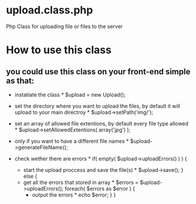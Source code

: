 # upload.class.php
Php Class for uploading file or files to the server

# How to use this class

## you could use this class on your front-end simple as that:

* instatiate the class *
$upload = new Upload(); 

* set the directory where you want to upload the files, by default it will upload to your main directroy *
$upload->setPath('img/'); 

* set an array of allowed file extentions, by default every file type allowed *
$upload->setAllowedExtentions( array('jpg') );

* only if you want to have a different file names *
$upload->generateFileName();

* check wether there are errors *
if( empty( $upload->uploadErrors() ) ) 
{
  * start the upload proccess and save the file(s) *
  $upload->save(); 
}
else
{
  * get all the errors that stored in array *
  $errors = $upload->uploadErrors(); 
  foreach( $errors as $error )
  {
  	* output the errors *
    echo $error;
  }
}